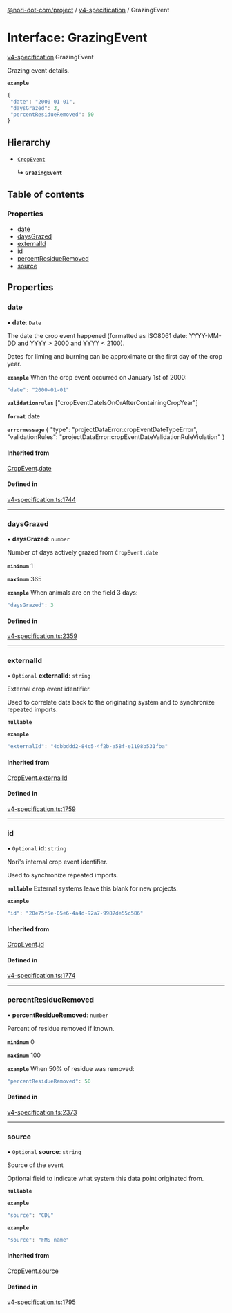 [@nori-dot-com/project](../README.md) / [v4-specification](../modules/v4_specification.md) / GrazingEvent

# Interface: GrazingEvent

[v4-specification](../modules/v4_specification.md).GrazingEvent

Grazing event details.

**`example`**

```js
{
 "date": "2000-01-01",
 "daysGrazed": 3,
 "percentResidueRemoved": 50
}
```

## Hierarchy

- [`CropEvent`](v4_specification.CropEvent.md)

  ↳ **`GrazingEvent`**

## Table of contents

### Properties

- [date](v4_specification.GrazingEvent.md#date)
- [daysGrazed](v4_specification.GrazingEvent.md#daysgrazed)
- [externalId](v4_specification.GrazingEvent.md#externalid)
- [id](v4_specification.GrazingEvent.md#id)
- [percentResidueRemoved](v4_specification.GrazingEvent.md#percentresidueremoved)
- [source](v4_specification.GrazingEvent.md#source)

## Properties

### date

• **date**: `Date`

The date the crop event happened (formatted as ISO8061 date: YYYY-MM-DD and YYYY > 2000 and YYYY < 2100).

Dates for liming and burning can be approximate or the first day of the crop year.

**`example`** When the crop event occurred on January 1st of 2000:

```js
"date": "2000-01-01"
```

**`validationrules`** ["cropEventDateIsOnOrAfterContainingCropYear"]

**`format`** date

**`errormessage`**
{
"type": "projectDataError:cropEventDateTypeError",
"validationRules": "projectDataError:cropEventDateValidationRuleViolation"
}

#### Inherited from

[CropEvent](v4_specification.CropEvent.md).[date](v4_specification.CropEvent.md#date)

#### Defined in

[v4-specification.ts:1744](https://github.com/nori-dot-eco/nori-dot-com/blob/b53d13d/packages/project/src/v4-specification.ts#L1744)

___

### daysGrazed

• **daysGrazed**: `number`

Number of days actively grazed from `CropEvent.date`

**`minimum`** 1

**`maximum`** 365

**`example`** When animals are on the field 3 days:

```js
"daysGrazed": 3
```

#### Defined in

[v4-specification.ts:2359](https://github.com/nori-dot-eco/nori-dot-com/blob/b53d13d/packages/project/src/v4-specification.ts#L2359)

___

### externalId

• `Optional` **externalId**: `string`

External crop event identifier.

Used to correlate data back to the originating system and to synchronize repeated imports.

**`nullable`**

**`example`**

```js
"externalId": "4dbbddd2-84c5-4f2b-a58f-e1198b531fba"
```

#### Inherited from

[CropEvent](v4_specification.CropEvent.md).[externalId](v4_specification.CropEvent.md#externalid)

#### Defined in

[v4-specification.ts:1759](https://github.com/nori-dot-eco/nori-dot-com/blob/b53d13d/packages/project/src/v4-specification.ts#L1759)

___

### id

• `Optional` **id**: `string`

Nori's internal crop event identifier.

Used to synchronize repeated imports.

**`nullable`** External systems leave this blank for new projects.

**`example`**

```js
"id": "20e75f5e-05e6-4a4d-92a7-9987de55c586"
```

#### Inherited from

[CropEvent](v4_specification.CropEvent.md).[id](v4_specification.CropEvent.md#id)

#### Defined in

[v4-specification.ts:1774](https://github.com/nori-dot-eco/nori-dot-com/blob/b53d13d/packages/project/src/v4-specification.ts#L1774)

___

### percentResidueRemoved

• **percentResidueRemoved**: `number`

Percent of residue removed if known.

**`minimum`** 0

**`maximum`** 100

**`example`** When 50% of residue was removed:

```js
"percentResidueRemoved": 50
```

#### Defined in

[v4-specification.ts:2373](https://github.com/nori-dot-eco/nori-dot-com/blob/b53d13d/packages/project/src/v4-specification.ts#L2373)

___

### source

• `Optional` **source**: `string`

Source of the event

Optional field to indicate what system this data point originated from.

**`nullable`**

**`example`**

```js
"source": "CDL"
```

**`example`**

```js
"source": "FMS name"
```

#### Inherited from

[CropEvent](v4_specification.CropEvent.md).[source](v4_specification.CropEvent.md#source)

#### Defined in

[v4-specification.ts:1795](https://github.com/nori-dot-eco/nori-dot-com/blob/b53d13d/packages/project/src/v4-specification.ts#L1795)
